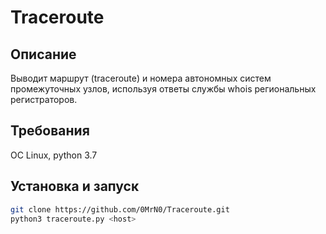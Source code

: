 # Traceroute


## Описание

Выводит маршрут (traceroute) и номера автономных систем промежуточных узлов,
используя ответы службы whois региональных регистраторов.


## Требования
ОС Linux, python 3.7


## Установка и запуск

```bash 
git clone https://github.com/0MrN0/Traceroute.git
python3 traceroute.py <host>
```